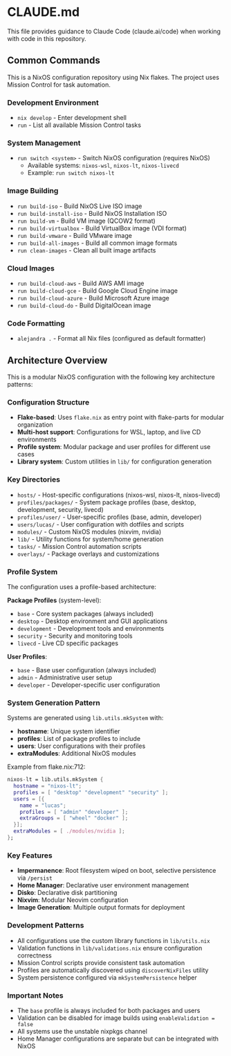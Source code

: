 # CLAUDE.md

This file provides guidance to Claude Code (claude.ai/code) when working with code in this repository.

## Common Commands

This is a NixOS configuration repository using Nix flakes. The project uses Mission Control for task automation.

### Development Environment
- `nix develop` - Enter development shell
- `run` - List all available Mission Control tasks

### System Management
- `run switch <system>` - Switch NixOS configuration (requires NixOS)
  - Available systems: `nixos-wsl`, `nixos-lt`, `nixos-livecd`
  - Example: `run switch nixos-lt`

### Image Building
- `run build-iso` - Build NixOS Live ISO image
- `run build-install-iso` - Build NixOS Installation ISO
- `run build-vm` - Build VM image (QCOW2 format)
- `run build-virtualbox` - Build VirtualBox image (VDI format)
- `run build-vmware` - Build VMware image
- `run build-all-images` - Build all common image formats
- `run clean-images` - Clean all built image artifacts

### Cloud Images
- `run build-cloud-aws` - Build AWS AMI image
- `run build-cloud-gce` - Build Google Cloud Engine image
- `run build-cloud-azure` - Build Microsoft Azure image
- `run build-cloud-do` - Build DigitalOcean image

### Code Formatting
- `alejandra .` - Format all Nix files (configured as default formatter)

## Architecture Overview

This is a modular NixOS configuration with the following key architecture patterns:

### Configuration Structure
- **Flake-based**: Uses `flake.nix` as entry point with flake-parts for modular organization
- **Multi-host support**: Configurations for WSL, laptop, and live CD environments
- **Profile system**: Modular package and user profiles for different use cases
- **Library system**: Custom utilities in `lib/` for configuration generation

### Key Directories
- `hosts/` - Host-specific configurations (nixos-wsl, nixos-lt, nixos-livecd)
- `profiles/packages/` - System package profiles (base, desktop, development, security, livecd)
- `profiles/user/` - User-specific profiles (base, admin, developer)
- `users/lucas/` - User configuration with dotfiles and scripts
- `modules/` - Custom NixOS modules (nixvim, nvidia)
- `lib/` - Utility functions for system/home generation
- `tasks/` - Mission Control automation scripts
- `overlays/` - Package overlays and customizations

### Profile System
The configuration uses a profile-based architecture:

**Package Profiles** (system-level):
- `base` - Core system packages (always included)
- `desktop` - Desktop environment and GUI applications
- `development` - Development tools and environments
- `security` - Security and monitoring tools
- `livecd` - Live CD specific packages

**User Profiles**:
- `base` - Base user configuration (always included)  
- `admin` - Administrative user setup
- `developer` - Developer-specific user configuration

### System Generation Pattern
Systems are generated using `lib.utils.mkSystem` with:
- **hostname**: Unique system identifier
- **profiles**: List of package profiles to include
- **users**: User configurations with their profiles
- **extraModules**: Additional NixOS modules

Example from flake.nix:712:
```nix
nixos-lt = lib.utils.mkSystem {
  hostname = "nixos-lt";
  profiles = [ "desktop" "development" "security" ];
  users = [{
    name = "lucas";
    profiles = [ "admin" "developer" ];
    extraGroups = [ "wheel" "docker" ];
  }];
  extraModules = [ ./modules/nvidia ];
};
```

### Key Features
- **Impermanence**: Root filesystem wiped on boot, selective persistence via `/persist`
- **Home Manager**: Declarative user environment management
- **Disko**: Declarative disk partitioning
- **Nixvim**: Modular Neovim configuration
- **Image Generation**: Multiple output formats for deployment

### Development Patterns
- All configurations use the custom library functions in `lib/utils.nix`
- Validation functions in `lib/validations.nix` ensure configuration correctness
- Mission Control scripts provide consistent task automation
- Profiles are automatically discovered using `discoverNixFiles` utility
- System persistence configured via `mkSystemPersistence` helper

### Important Notes
- The `base` profile is always included for both packages and users
- Validation can be disabled for image builds using `enableValidation = false`
- All systems use the unstable nixpkgs channel
- Home Manager configurations are separate but can be integrated with NixOS